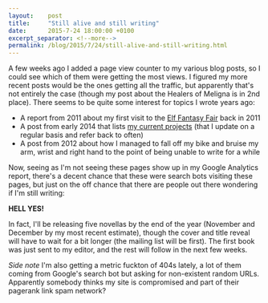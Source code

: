 ```yaml
---
layout:    post
title:     "Still alive and still writing"
date:      2015-7-24 18:00:00 +0100
excerpt_separator: <!--more-->
permalink: /blog/2015/7/24/still-alive-and-still-writing.html
---
```


A few weeks ago I added a page view counter to my various blog posts, so I could see which of them were getting the most views. I figured my more recent posts would be the ones getting all the traffic, but apparently that's not entirely the case (though my post about the Healers of Meligna is in 2nd place). There seems to be quite some interest for topics I wrote years ago:

<!--more-->
* A report from 2011 about my first visit to the [Elf Fantasy Fair](http://www.elfia.com/) back in 2011
* A post from early 2014 that lists [my current projects](/2014/1/22/note-current-projects.html) (that I update on a regular basis and refer back to often)
* A post from 2012 about how I managed to fall off my bike and bruise my arm, wrist and right hand to the point of being unable to write for a while


Now, seeing as I'm not seeing these pages show up in my Google Analytics report, there's a decent chance that these were search bots visiting these pages, but just on the off chance that there are people out there wondering if I'm still writing:

**HELL YES!**

In fact, I'll be releasing five novellas by the end of the year (November and December by my most recent estimate), though the cover and title reveal will have to wait for a bit longer (the mailing list will be first). The first book was just sent to my editor, and the rest will follow in the next few weeks.

*Side note*
I'm also getting a metric fuckton of 404s lately, a lot of them coming from Google's search bot but asking for non-existent random URLs. Apparently somebody thinks my site is compromised and part of their pagerank link spam network?